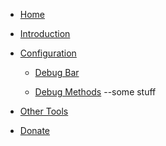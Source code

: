 - [Home]()

- [Introduction](introduction.md)

- [Configuration](configuration.md)

  - [Debug Bar](debug-bar.md)

  - [Debug Methods](debug-methods.md)
  --some stuff

- [Other Tools](other-tools.md)

- [Donate](donate.md) 
